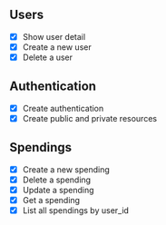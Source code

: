 ## Users

- [x] Show user detail
- [x] Create a new user
- [x] Delete a user

## Authentication

- [x] Create authentication
- [x] Create public and private resources

## Spendings

- [x] Create a new spending
- [x] Delete a spending
- [x] Update a spending
- [x] Get a spending <!-- If a want to load user's data just put relation: ['user'] in whereOptions  -->
- [x] List all spendings by user_id
